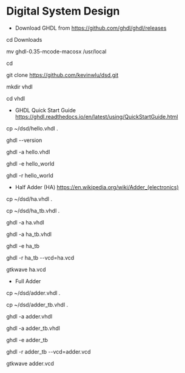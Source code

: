 # Digital System Design

* Download GHDL from https://github.com/ghdl/ghdl/releases

cd Downloads

mv ghdl-0.35-mcode-macosx /usr/local

cd

git clone https://github.com/kevinwlu/dsd.git

mkdir vhdl

cd vhdl

* GHDL Quick Start Guide https://ghdl.readthedocs.io/en/latest/using/QuickStartGuide.html

cp ~/dsd/hello.vhdl .

ghdl --version

ghdl -a hello.vhdl

ghdl -e hello_world

ghdl -r hello_world

* Half Adder (HA) https://en.wikipedia.org/wiki/Adder_(electronics)

cp ~/dsd/ha.vhdl .

cp ~/dsd/ha_tb.vhdl .

ghdl -a ha.vhdl

ghdl -a ha_tb.vhdl

ghdl -e ha_tb

ghdl -r ha_tb --vcd=ha.vcd

gtkwave ha.vcd

* Full Adder

cp ~/dsd/adder.vhdl .

cp ~/dsd/adder_tb.vhdl .

ghdl -a adder.vhdl

ghdl -a adder_tb.vhdl

ghdl -e adder_tb

ghdl -r adder_tb --vcd=adder.vcd

gtkwave adder.vcd
